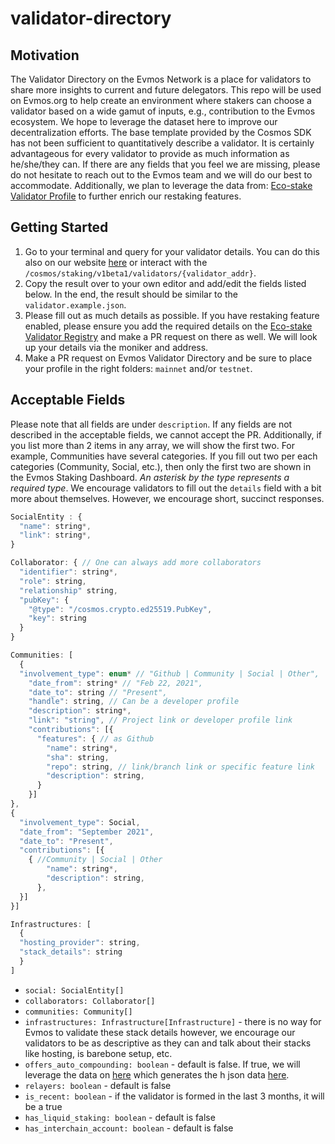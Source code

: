# validator-directory

## Motivation

The Validator Directory on the Evmos Network is a place for validators to share more insights to current and future delegators. This repo will be used on Evmos.org to help create an environment where stakers can choose a validator based on a wide gamut of inputs, e.g., contribution to the Evmos ecosystem. We hope to leverage the dataset here to improve our decentralization efforts. The base template provided by the Cosmos SDK has not been sufficient to quantitatively describe a validator. It is certainly advantageous for every validator to provide as much information as he/she/they can. If there are any fields that you feel we are missing, please do not hesitate to reach out to the Evmos team and we will do our best to accommodate. Additionally, we plan to leverage the data from: [Eco-stake Validator Profile](https://github.com/eco-stake/validator-registry) to further enrich our restaking features.

## Getting Started

1. Go to your terminal and query for your validator details. You can do this also on our website [here](https://api.evmos.org) or interact with the `/cosmos/staking/v1beta1/validators/{validator_addr}`.
2. Copy the result over to your own editor and add/edit the fields listed below. In the end, the result should be similar to the `validator.example.json`.
3. Please fill out as much details as possible. If you have restaking feature enabled, please ensure you add the required details on the [Eco-stake Validator Registry](https://github.com/eco-stake/validator-registry) and make a PR request on there as well. We will look up your details via the moniker and address.
4. Make a PR request on Evmos Validator Directory and be sure to place your profile in the right folders: `mainnet` and/or `testnet`.

## Acceptable Fields

Please note that all fields are under `description`. If any fields are not described in the acceptable fields, we cannot accept the PR. Additionally, if you list more than 2 items in any array, we will show the first two. For example, Communities have several categories. If you fill out two per each categories (Community, Social, etc.), then only the first two are shown in the Evmos Staking Dashboard. _An asterisk by the type represents a required type_. We encourage validators to fill out the `details` field with a bit more about themselves. However, we encourage short, succinct responses.

``` javascript
SocialEntity : {
  "name": string*,
  "link": string*,
}
```

``` javascript
Collaborator: { // One can always add more collaborators
  "identifier": string*,
  "role": string,
  "relationship" string,
  "pubKey": {
    "@type": "/cosmos.crypto.ed25519.PubKey",
    "key": string
  }
}
```

``` javascript
Communities: [
  {
  "involvement_type": enum* // "Github | Community | Social | Other",
    "date_from": string* // "Feb 22, 2021",
    "date_to": string // "Present",
    "handle": string, // Can be a developer profile
    "description": string*,
    "link": "string", // Project link or developer profile link
    "contributions": [{
      "features": { // as Github
        "name": string*,
        "sha": string,
        "repo": string, // link/branch link or specific feature link
        "description": string,
      }
    }]
},
{
  "involvement_type": Social,
  "date_from": "September 2021",
  "date_to": "Present",
  "contributions": [{
    { //Community | Social | Other
        "name": string*,
        "description": string,
      },
  }]
}]
```

``` javascript
Infrastructures: [
  {
  "hosting_provider": string,
  "stack_details": string
  }
]
```

- `social: SocialEntity[]`
- `collaborators: Collaborator[]`
- `communities: Community[]`
- `infrastructures: Infrastructure[Infrastructure]` - there is no way for Evmos to validate these stack details however, we encourage our validators to be as descriptive as they can and talk about their stacks like hosting, is barebone setup, etc.
- `offers_auto_compounding: boolean` - default is false. If true, we will leverage the data on [here](https://github.com/eco-stake/validator-registry) which generates the h json data [here](https://validators.cosmos.directory/chains/evmos).
- `relayers: boolean` - default is false
- `is_recent: boolean` - if the validator is formed in the last 3 months, it will be a true
- `has_liquid_staking: boolean` - default is false
- `has_interchain_account: boolean` - default is false
